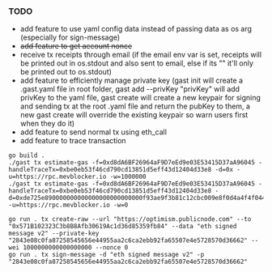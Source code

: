 ### TODO
- add feature to use yaml config data instead of passing data as os arg (especially for sign-message)
- ~~add feature to get account nonce~~
- receive tx receipts through email (if the email env var is set, receipts will be printed out in os.stdout and also sent to email, else if its "" it'll only be printed out to os.stdout)
- add feature to efficiently manage private key (gast init will create a .gast.yaml file in root folder, gast add --privKey "privKey" will add privKey to the yaml file, gast create will create a new keypair for signing and sending tx at the root .yaml file and return the pubKey to them, a new gast create will override the existing keypair so warn users first when they do it)
- add feature to send normal tx using eth_call
- add feature to trace transaction


```shell
go build .
./gast tx estimate-gas -f=0xd8dA6BF26964aF9D7eEd9e03E53415D37aA96045 -handleTraceTx=0xbe0eb53f46cd790cd13851d5eff43d12404d33e8 -d=0x -u=https://rpc.mevblocker.io -w=1000000
./gast tx estimate-gas -f=0xd8dA6BF26964aF9D7eEd9e03E53415D37aA96045 -handleTraceTx=0xbe0eb53f46cd790cd13851d5eff43d12404d33e8 -d=0xde725e890000000000000000000000000f93ae9f3b81c12cbc009e8f0d4a4f4f044df3040000000000000000000000007a250d5630b4cf539739df2c5dacb4c659f2488d0000000000000000000000000000000000000000000000000000000005f5e10000000000000000000000000000000000000000000000000000000000 -u=https://rpc.mevblocker.io -w=0

```

[//]: # (![img.png]&#40;img.png&#41;)

```shell
go run . tx create-raw --url "https://optimism.publicnode.com" --to "0x571B102323C3b8B8Afb30619Ac1d36d85359fb84" --data "eth signed message v2" --private-key "2843e08c0fa87258545656e44955aa2c6ca2ebb92fa65507e4e5728570d36662" --wei 1000000000000000000 --nonce 0
go run . tx sign-message -d "eth signed message v2" -p "2843e08c0fa87258545656e44955aa2c6ca2ebb92fa65507e4e5728570d36662"
```

